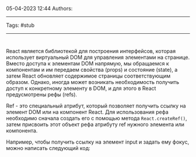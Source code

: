 05-04-2023
12:44
Authors: 
***
Tags: #stub 
***
# 


React является библиотекой для построения интерфейсов, которая использует виртуальный DOM для управления элементами на странице. Вместо доступа к элементам DOM напрямую, мы обращаемся к компонентам и им передаем свойства (props) и состояние (state), а затем React обновляет содержимое страницы соответствующим образом. Однако, иногда может возникать необходимость получить доступ к конкретному элементу в DOM, и для этого в React предусмотрены рефы (refs).

Ref - это специальный атрибут, который позволяет получить ссылку на элемент DOM или на компонент React. Для использования рефа необходимо сначала создать его с помощью метода `React.createRef()`, затем присвоить этот объект рефа атрибуту ref нужного элемента или компонента.

Например, чтобы получить ссылку на элемент input и задать ему фокус, можно написать следующий код: